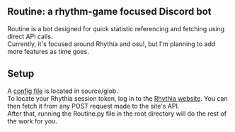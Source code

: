 ## Routine: a rhythm-game focused Discord bot

Routine is a bot designed for quick statistic referencing and fetching using direct API calls.  
Currently, it's focused around Rhythia and osu!, but I'm planning to add more features as time goes.

## Setup
A [config file](https://github.com/x2corp/Routine/blob/main/source/glob/config-example.yml) is located in source/glob.  
To locate your Rhythia session token, log in to the [Rhythia website](https://rhythia.com). You can then fetch it from any POST request made to the site's API.  
After that, running the Routine.py file in the root directory will do the rest of the work for you.
